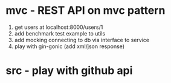 # mvc - REST API on mvc pattern
1. get users at localhost:8000/users/1
2. add benchmark test example to utils
2. add mocking connecting to db via interface to service
3. play with gin-gonic (add xml/json response)


# src - play with github api
